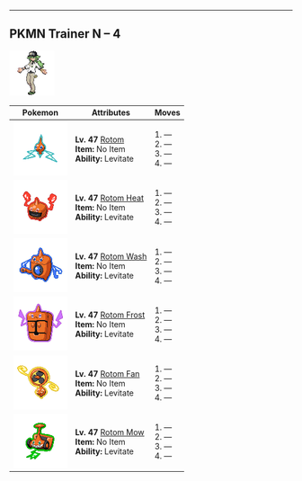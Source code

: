 ---

## PKMN Trainer N – 4

![PKMN Trainer N – 4](../../assets/important_trainers/n.png)

| Pokemon | Attributes | Moves |
|:-------:|------------|-------|
| ![Rotom](../../assets/sprites/rotom/front.png) |**Lv. 47** [Rotom](../../pokemon/rotom.md/)<br>**Item:** No Item<br>**Ability:** Levitate | 1. —<br>2. —<br>3. —<br>4. — |
| ![Rotom Heat](../../assets/sprites/rotom-heat/front.png) |**Lv. 47** [Rotom Heat](../../pokemon/rotom-heat.md/)<br>**Item:** No Item<br>**Ability:** Levitate | 1. —<br>2. —<br>3. —<br>4. — |
| ![Rotom Wash](../../assets/sprites/rotom-wash/front.png) |**Lv. 47** [Rotom Wash](../../pokemon/rotom-wash.md/)<br>**Item:** No Item<br>**Ability:** Levitate | 1. —<br>2. —<br>3. —<br>4. — |
| ![Rotom Frost](../../assets/sprites/rotom-frost/front.png) |**Lv. 47** [Rotom Frost](../../pokemon/rotom-frost.md/)<br>**Item:** No Item<br>**Ability:** Levitate | 1. —<br>2. —<br>3. —<br>4. — |
| ![Rotom Fan](../../assets/sprites/rotom-fan/front.png) |**Lv. 47** [Rotom Fan](../../pokemon/rotom-fan.md/)<br>**Item:** No Item<br>**Ability:** Levitate | 1. —<br>2. —<br>3. —<br>4. — |
| ![Rotom Mow](../../assets/sprites/rotom-mow/front.png) |**Lv. 47** [Rotom Mow](../../pokemon/rotom-mow.md/)<br>**Item:** No Item<br>**Ability:** Levitate | 1. —<br>2. —<br>3. —<br>4. — |

